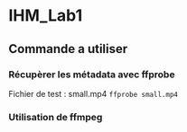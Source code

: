 # IHM_Lab1

## Commande a utiliser
### Récupèrer les métadata avec ffprobe
Fichier de test : small.mp4
`ffprobe small.mp4`


### Utilisation de ffmpeg



